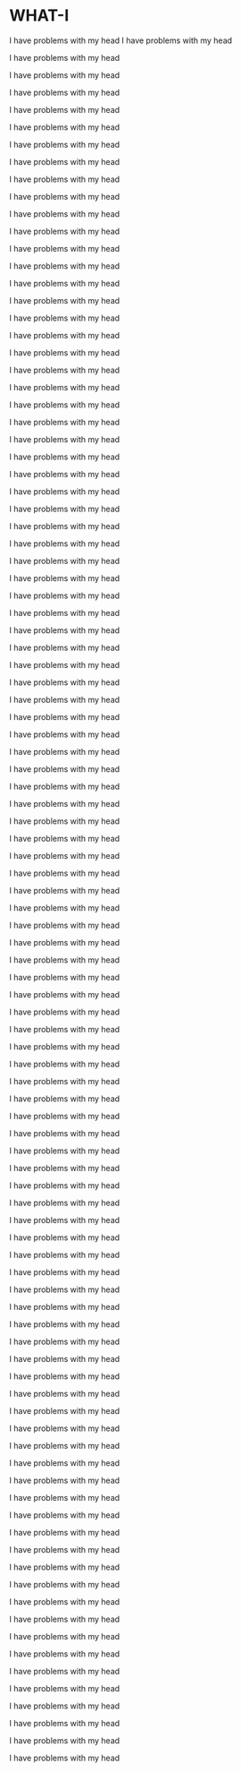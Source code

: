 # WHAT-I
I have problems with my head
I have problems with my head

I have problems with my head

I have problems with my head

I have problems with my head

I have problems with my head

I have problems with my head

I have problems with my head

I have problems with my head

I have problems with my head

I have problems with my head

I have problems with my head

I have problems with my head

I have problems with my head

I have problems with my head

I have problems with my head

I have problems with my head

I have problems with my head

I have problems with my head

I have problems with my head

I have problems with my head

I have problems with my head

I have problems with my head

I have problems with my head

I have problems with my head

I have problems with my head

I have problems with my head

I have problems with my head

I have problems with my head

I have problems with my head

I have problems with my head

I have problems with my head

I have problems with my head

I have problems with my head

I have problems with my head

I have problems with my head

I have problems with my head

I have problems with my head

I have problems with my head

I have problems with my head

I have problems with my head

I have problems with my head

I have problems with my head

I have problems with my head

I have problems with my head

I have problems with my head

I have problems with my head

I have problems with my head

I have problems with my head

I have problems with my head

I have problems with my head

I have problems with my head

I have problems with my head

I have problems with my head

I have problems with my head

I have problems with my head

I have problems with my head

I have problems with my head

I have problems with my head

I have problems with my head

I have problems with my head

I have problems with my head

I have problems with my head

I have problems with my head

I have problems with my head

I have problems with my head

I have problems with my head

I have problems with my head

I have problems with my head

I have problems with my head

I have problems with my head

I have problems with my head

I have problems with my head

I have problems with my head

I have problems with my head

I have problems with my head

I have problems with my head

I have problems with my head

I have problems with my head

I have problems with my head

I have problems with my head

I have problems with my head

I have problems with my head

I have problems with my head

I have problems with my head

I have problems with my head

I have problems with my head

I have problems with my head

I have problems with my head

I have problems with my head

I have problems with my head

I have problems with my head

I have problems with my head

I have problems with my head

I have problems with my head

I have problems with my head

I have problems with my head

I have problems with my head

I have problems with my head

I have problems with my head

I have problems with my head
